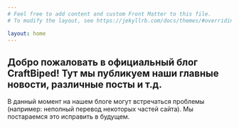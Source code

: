 ```yaml
---
# Feel free to add content and custom Front Matter to this file.
# To modify the layout, see https://jekyllrb.com/docs/themes/#overriding-theme-defaults

layout: home
---
```


## Добро пожаловать в официальный блог CraftBiped! Тут мы публикуем наши главные новости, различные посты и т.д. 
В данный момент на нашем блоге могут встречаться проблемы (например: неполный перевод некоторых частей сайта). Мы постараемся это исправить в будущем. 
